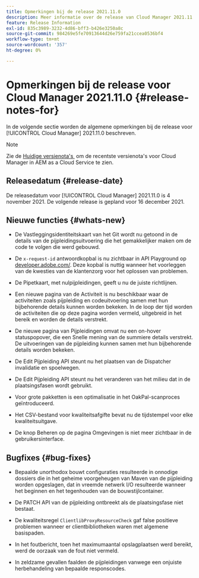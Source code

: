 ```yaml
---
title: Opmerkingen bij de release 2021.11.0
description: Meer informatie over de release van Cloud Manager 2021.11.0.
feature: Release Information
exl-id: 835c3989-3232-4d86-bff3-b426e3250a8c
source-git-commit: 984269e5fe70913644d26e759fa21ccea0536bf4
workflow-type: tm+mt
source-wordcount: '357'
ht-degree: 0%

---
```


# Opmerkingen bij de release voor Cloud Manager 2021.11.0 {#release-notes-for}

In de volgende sectie worden de algemene opmerkingen bij de release voor [!UICONTROL Cloud Manager] 2021.11.0 beschreven.

>[!NOTE]
>Zie de [&#x200B; Huidige versienota&#39;s &#x200B;](https://experienceleague.adobe.com/nl/docs/experience-manager-cloud-service/content/release-notes/cloud-manager/current#getting-access) om de recentste versienota&#39;s voor Cloud Manager in AEM as a Cloud Service te zien.

## Releasedatum {#release-date}

De releasedatum voor [!UICONTROL Cloud Manager] 2021.11.0 is 4 november 2021.
De volgende release is gepland voor 16 december 2021.

## Nieuwe functies {#whats-new}

* De Vastleggingsidentiteitskaart van het Git wordt nu getoond in de details van de pijpleidingsuitvoering die het gemakkelijker maken om de code te volgen die werd gebouwd.

* De `x-request-id` antwoordkopbal is nu zichtbaar in API Playground op [&#x200B; developer.adobe.com/](https://developer.adobe.com/). Deze kopbal is nuttig wanneer het voorleggen van de kwesties van de klantenzorg voor het oplossen van problemen.

* De Pipetkaart, met nulpijpleidingen, geeft u nu de juiste richtlijnen.

* Een nieuwe pagina van de Activiteit is nu beschikbaar waar de activiteiten zoals pijpleiding en codeuitvoering samen met hun bijbehorende details kunnen worden bekeken. In de loop der tijd worden de activiteiten die op deze pagina worden vermeld, uitgebreid in het bereik en worden de details verstrekt.

* De nieuwe pagina van Pijpleidingen omvat nu een on-hover statuspopover, die een Snelle mening van de summiere details verstrekt. De uitvoeringen van de pijpleiding kunnen samen met hun bijbehorende details worden bekeken.

* De Edit Pijpleiding API steunt nu het plaatsen van de Dispatcher invalidatie en spoelwegen.

* De Edit Pijpleiding API steunt nu het veranderen van het milieu dat in de plaatsingsfasen wordt gebruikt.

* Voor grote pakketten is een optimalisatie in het OakPal-scanproces geïntroduceerd.

* Het CSV-bestand voor kwaliteitsafgifte bevat nu de tijdstempel voor elke kwaliteitsuitgave.

* De knop Beheren op de pagina Omgevingen is niet meer zichtbaar in de gebruikersinterface.

## Bugfixes {#bug-fixes}

* Bepaalde unorthodox bouwt configuraties resulteerde in onnodige dossiers die in het geheime voorgeheugen van Maven van de pijpleiding worden opgeslagen, dat in vreemde netwerk I/O resulteerde wanneer het beginnen en het tegenhouden van de bouwstijlcontainer.

* De PATCH API van de pijpleiding ontbreekt als de plaatsingsfase niet bestaat.

* De kwaliteitsregel `ClientlibProxyResourceCheck` gaf false positieve problemen wanneer er clientbibliotheken waren met algemene basispaden.

* In het foutbericht, toen het maximumaantal opslagplaatsen werd bereikt, werd de oorzaak van de fout niet vermeld.

* In zeldzame gevallen faalden de pijpleidingen vanwege een onjuiste herbehandeling van bepaalde responscodes.

